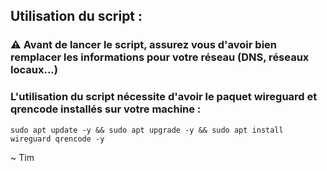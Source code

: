 ## Utilisation du script :

### ⚠️  Avant de lancer le script, assurez vous d'avoir bien remplacer les informations pour votre réseau (DNS, réseaux locaux...)
### L'utilisation du script nécessite d'avoir le paquet wireguard et qrencode installés sur votre machine :
	sudo apt update -y && sudo apt upgrade -y && sudo apt install wireguard qrencode -y

~ Tim

